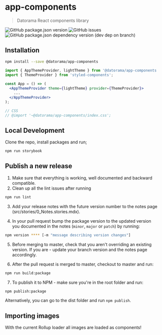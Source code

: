 # app-components

> Datorama React components library

![GitHub package.json version](https://img.shields.io/github/package-json/v/datorama/app-components.svg)
![GitHub issues](https://img.shields.io/github/issues-raw/datorama/app-components.svg)
![GitHub package.json dependency version (dev dep on branch)](https://img.shields.io/github/package-json/dependency-version/datorama/app-components/dev/react.svg)

## Installation
```bash
npm install --save @datorama/app-components
```

```jsx
import { AppThemeProvider, lightTheme } from '@datorama/app-components';
import { ThemeProvider } from 'styled-components';
    
const App = () => (
  <AppThemeProvider theme={lightTheme} provider={ThemeProvider}>
    ...
  </AppThemeProvider>
);

// CSS
// @import '~@datorama/app-components/index.css';
```

## Local Development

Clone the repo, install packages and run;

```bash
npm run storybook
```

## Publish a new release

1. Make sure that everything is working, well documented and backward compatible.
2. Clean up all the lint issues after running

```bash
npm run lint
``` 

3. Add your release notes with the future version number to the notes page (src/stories/0_Notes.stories.mdx).

4. In your pull request bump the package version to the updated version you documented in the notes (`minor`, `major` or `patch`) by running:

```bash
npm version **** [-m "message describing version changes"]
```
5. Before merging to master, check that you aren't overriding an existing version. If you are - update your branch version and the notes page accordingly.
   
6. After the pull request is merged to master, checkout to master and run:

```bash
npm run build:package
```

7. To publish it to NPM - make sure you're in the root folder and run:

```bash
npm publish:package
```

Alternatively, you can go to the dist folder and run `npm publish`.

## Importing images

With the current Rollup loader all images are loaded as components!

